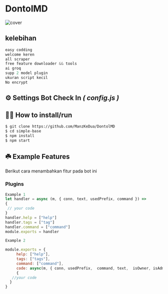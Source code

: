 # **DontolMD** 
![cover](https://telegra.ph/file/872a4233d6d8548206c88.jpg)

## kelebihan
```javascript
easy codding
welcome keren
all scraper
free feature downloader && tools
ai groq
supp 2 model plugin
ukuran script kecil 
No encrypt
```

## ⚙️ Settings Bot Check In ***( config.js )***


## 👨‍💻 How to install/run


```bash
$ git clone https://github.com/ManzKeDua/DontolMD
$ cd simple-base
$ npm install
$ npm start
```

## ☘️ Example Features
Berikut cara menambahkan fitur pada bot ini

### Plugins

```javascript
Example 1
let handler = async (m, { conn, text, usedPrefix, command }) => 
{
 // your code
}
handler.help = ["help"]
handler.tags = ["tag"]
handler.command = ["command"]
module.exports = handler

Example 2

module.exports = {
     help: ["help"],
     tags: ["tags"],
     command: ["command"],
     code: async(m, { conn, usedPrefix,  command, text,  isOwner, isAdmin, isBotAdmin, isPrems, chatUpdate  }) => 
     {
   //your code
  } 
}
```
